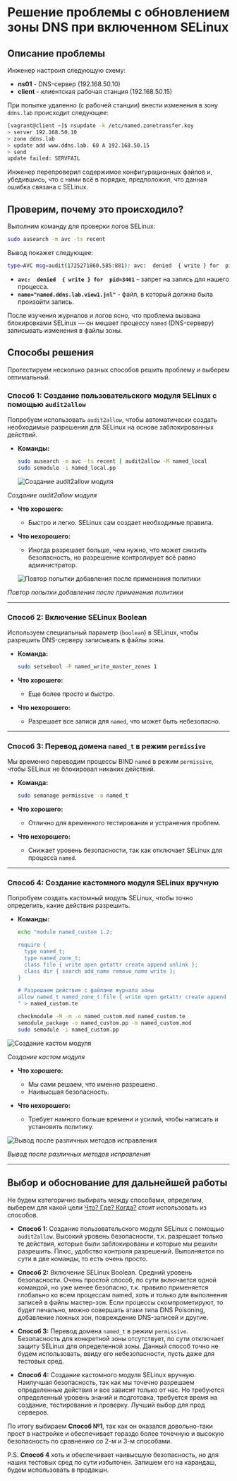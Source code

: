 # Решение проблемы с обновлением зоны DNS при включенном SELinux

## Описание проблемы

Инженер настроил следующую схему:

- **ns01** - DNS-сервер (192.168.50.10)
- **client** - клиентская рабочая станция (192.168.50.15)

При попытке удаленно (с рабочей станции) внести изменения в зону `ddns.lab` происходит следующее:

```bash
[vagrant@client ~]$ nsupdate -k /etc/named.zonetransfer.key
> server 192.168.50.10
> zone ddns.lab
> update add www.ddns.lab. 60 A 192.168.50.15
> send
update failed: SERVFAIL
```

Инженер перепроверил содержимое конфигурационных файлов и, убедившись, что с ними всё в порядке, предположил, что данная ошибка связана с SELinux. 

## Проверим, почему это происходило?

Выполним команду для проверки логов SELinux:

```bash
sudo ausearch -m avc -ts recent
```

Вывод покажет следующее:

```bash
type=AVC msg=audit(1725271860.585:881): avc:  denied  { write } for  pid=3401 comm="isc-net-0001" name="named.ddns.lab.view1.jnl" dev="dm-0" ino=68931451 scontext=system_u:system_r:named_t:s0 tcontext=system_u:object_r:named_zone_t:s0 tclass=file permissive=0
```

- **`avc:  denied  { write } for  pid=3401`** - запрет на запись для нашего процесса.
- **`name="named.ddns.lab.view1.jnl"`** - файл, в который должна была произойти запись.

После изучения журналов и логов ясно, что проблема вызвана блокировками SELinux — он мешает процессу `named` (DNS-серверу) записывать изменения в файлы зоны.

## Способы решения

Протестируем несколько разных способов решить проблему и выберем оптимальный.

### Способ 1: Создание пользовательского модуля SELinux с помощью `audit2allow`

Попробуем использовать `audit2allow`, чтобы автоматически создать необходимые разрешения для SELinux на основе заблокированных действий.

- **Команды:**
  ```bash
  sudo ausearch -m avc -ts recent | audit2allow -M named_local
  sudo semodule -i named_local.pp
  ```
  
  ![Создание audit2allow модуля](screens/1_0.jpg)

_Создание audit2allow модуля_

- **Что хорошего:**
  - Быстро и легко. SELinux сам создает необходимые правила.
  
- **Что нехорошего:**
  - Иногда разрешает больше, чем нужно, что может снизить безопасность, но разрешение контролирует всё равно администратор.

  ![Повтор попытки добавления после применения политики](screens/1.jpg)

_Повтор попытки добавления после применения политики_

---

### Способ 2: Включение SELinux Boolean

Используем специальный параметр (`boolean`) в SELinux, чтобы разрешить DNS-серверу записывать в файлы зоны.

- **Команда:**
  ```bash
  sudo setsebool -P named_write_master_zones 1
  ```

- **Что хорошего:**
  - Еще более просто и быстро.

- **Что нехорошего:**
  - Разрешает все записи для `named`, что может быть небезопасно.

---

### Способ 3: Перевод домена `named_t` в режим `permissive`

Мы временно переводим процессы BIND `named` в режим `permissive`, чтобы SELinux не блокировал никаких действий.

- **Команда:**
  ```bash
  sudo semanage permissive -a named_t
  ```

- **Что хорошего:**
  - Отлично для временного тестирования и устранения проблем.

- **Что нехорошего:**
  - Снижает уровень безопасности, так как отключает SELinux для процесса `named`.

---

### Способ 4: Создание кастомного модуля SELinux вручную

Попробуем создать кастомный модуль SELinux, чтобы точно определить, какие действия разрешить.

- **Команды:**
  ```bash
  echo "module named_custom 1.2;

  require {
    type named_t;
    type named_zone_t;
    class file { write open getattr create append unlink };
    class dir { search add_name remove_name write };
  }

  # Разрешаем действия с файлами журнала зоны
  allow named_t named_zone_t:file { write open getattr create append unlink };
  " > named_custom.te
  ```
  ```bash
  checkmodule -M -m -o named_custom.mod named_custom.te
  semodule_package -o named_custom.pp -m named_custom.mod
  sudo semodule -i named_custom.pp
  ```

![Создание кастом модуля](screens/4.jpg)

_Создание кастом модуля_

- **Что хорошего:**
  - Мы сами решаем, что именно разрешено.
  - Наивысшая безопасность.

- **Что нехорошего:**
  - Требует намного больше времени и усилий, чтобы написать и установить политику.

![Вывод после различных методов исправления](screens/5.jpg)

_Вывод после различных методов исправления_

---

## Выбор и обоснование для дальнейшей работы

Не будем категорично выбирать между способами, определим, выберем для какой цели [Что? Где? Когда?](https://youtu.be/tcqbAaXBq2s?si=9yVwzUAcWPxIBErP) стоит использовать из способов.

- **Способ 1:** Создание пользовательского модуля SELinux с помощью `audit2allow`. Высокий уровень безопасности, т.к. разрешает только те действия, которые были заблокированы и которые мы решили разрешить. Плюс, удобство контроля разрешений. Выполняется по сути в две команды, то есть очень просто.

- **Способ 2:** Включение SELinux Boolean. Средний уровень безопасности. Очень простой способ, по сути включается одной командой, но уже менее безопасно, т.к. правило применяется глобально ко всем процессам named, хоть и только для выполнения записей в файлы мастер-зон. Если процессы скомпрометируют, то будет печально, можно совершать атаки типа DNS Poisoning, добавление ложных зон, повреждение DNS-записей и другие. 

- **Способ 3:** Перевод домена `named_t` в режим `permissive`. Безопасность для конкретной зоны отсутствует, по сути отключает защиту SELinux для определенной зоны. Данный способ точно не будем использовать, ввиду его небезопасности, пусть даже для тестовых сред.

- **Способ 4:** Создание кастомного модуля SELinux вручную. Наилучшая безопасность, так как мы точечно разрешаем определенные действия и все зависит только от нас. Но требуются определенный уровень знаний и подготовка, требуется время на создание, тестирование и проверку. Лучший выбор для прод серверов.

По итогу выбираем **Способ №1**, так как он оказался довольно-таки прост в настройке и обеспечивает гораздо более точечную и высокую безопасность по сравнению со 2-м и 3-м способами. 

P.S. **Способ 4** хоть и обеспечивает наивысшую безопасность, но для наших тестовых сред по сути избыточен. Запишем его на карандаш, будем использовать в продакшн.
